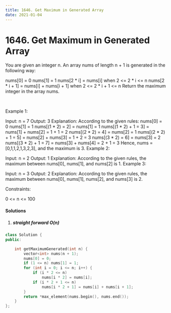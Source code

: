 ```yaml
---
title: 1646. Get Maximum in Generated Array
date: 2021-01-04
---
```

# 1646. Get Maximum in Generated Array
You are given an integer n. An array nums of length n + 1 is generated in the following way:

nums[0] = 0
nums[1] = 1
nums[2 * i] = nums[i] when 2 <= 2 * i <= n
nums[2 * i + 1] = nums[i] + nums[i + 1] when 2 <= 2 * i + 1 <= n
Return the maximum integer in the array nums​​​.

 

Example 1:

Input: n = 7
Output: 3
Explanation: According to the given rules:
  nums[0] = 0
  nums[1] = 1
  nums[(1 * 2) = 2] = nums[1] = 1
  nums[(1 * 2) + 1 = 3] = nums[1] + nums[2] = 1 + 1 = 2
  nums[(2 * 2) = 4] = nums[2] = 1
  nums[(2 * 2) + 1 = 5] = nums[2] + nums[3] = 1 + 2 = 3
  nums[(3 * 2) = 6] = nums[3] = 2
  nums[(3 * 2) + 1 = 7] = nums[3] + nums[4] = 2 + 1 = 3
Hence, nums = [0,1,1,2,1,3,2,3], and the maximum is 3.
Example 2:

Input: n = 2
Output: 1
Explanation: According to the given rules, the maximum between nums[0], nums[1], and nums[2] is 1.
Example 3:

Input: n = 3
Output: 2
Explanation: According to the given rules, the maximum between nums[0], nums[1], nums[2], and nums[3] is 2.
 

Constraints:

0 <= n <= 100


#### Solutions

1. ##### straight forward O(n)

```cpp
class Solution {
public:

    int getMaximumGenerated(int n) {
        vector<int> nums(n + 1);
        nums[0] = 0;
        if (1 <= n) nums[1] = 1;
        for (int i = 0; i <= n; i++) {
            if (i * 2 <= n)
                nums[i * 2] = nums[i];
            if (i * 2 + 1 <= n)
                nums[i * 2 + 1] = nums[i] + nums[i + 1];
        }
        return *max_element(nums.begin(), nums.end());
    }
};

```